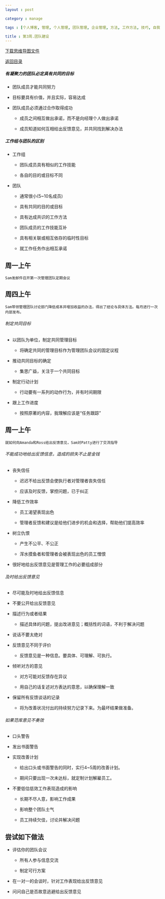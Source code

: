 ```yaml
---
layout : post

category : manage

tags : [个人博客, 管理, 个人管理, 团队管理, 企业管理, 方法, 工作方法, 技巧, 自我提升]

title : 第3周.团队建设
---
```


[下载思维导图文件](https://www.mindmeister.com/external/drive/do_open?file_id=0B6K98da0px63dE5SbFgxUm4xTDQ)

[返回目录](/manage/2013/04/07/Behind-closed-doors-secrets-of-great-management/)


##### 有凝聚力的团队必定具有共同的目标

- 团队成员才能共同努力

- 目标要具有价值，并且实际，容易达成

- 团队成员必须通过合作取得成功

    - 成员之间相互做出承诺，而不是向经理个人做出承诺
    
    - 成员知道如何互相给出反馈意见，并共同找到解决办法

##### 工作组与团队的区别


- 工作组

    - 团队成员具有相似的工作技能
    
    - 各自的目的或目标不同

- 团队

    - 通常很小(5~10名成员)

    - 具有共同的目的或目标

    - 具有达成共识的工作方法

    - 团队成员的工作技能互补

    - 具有相关联或相互依存的临时性目标

    - 就工作任务作出相互承诺

## 周一上午

    Sam发邮件召开第一次管理团队定期会议


## 周四上午

    Sam带领管理团队讨论部门降低成本并增加收益的办法，得出了结论与具体方法。每月进行一次内部发布。


###### 制定共同目标

- 以团队为单位，制定共同管理目标

    - 将确定共同的管理目标作为管理团队会议的固定议程

- 推动共同目标的确定

    - 集思广益，关注于一个共同目标

- 制定行动计划

    - 行动要有一系列的动作行为，并有时间期限

- 跟上工作进度

    - 按照原著的内容，我理解应该是“任务跟踪”

## 周一上午

    就如何向Amanda和Ross给出反馈意见，Sam对Patty进行了交流指导


###### 不能成功地给出反馈信息，造成的损失不止是金钱

- 丧失信任

    - 迟迟不给出反馈会使执行者对管理者丧失信任

    - 应该及时反馈，掌控问题，已于纠正

- 降低工作效率

    - 员工渴望表现出色

    - 管理者反馈和建议是给他们进步的机会和选择，帮助他们提高效率

- 树立仇恨

    - 产生不公平、不公正

    - 浑水摸鱼者和管理者会被表现出色的员工憎恨

- 很好地给出反馈意见是管理工作的必要组成部分

###### 及时给出反馈意见

- 尽可能及时地给出反馈信息

- 不要公开给出反馈意见

- 描述行为或者结果

    - 描述具体的问题，提出改进意见；概括性的词语，不利于解决问题

- 说话不要太绝对

- 反馈意见不同于评价

    - 反馈意见是一种信息。要具体、可理解、可执行。

- 倾听对方的意见

    - 对方可能对反馈存在异议

    - 用自己的话复述对方表达的意思，以确保理解一致

- 保留所有反馈谈话的记录

    - 将为改善状况付出的持续努力记录下来。为最坏结果做准备。

###### 如果范库意见不奏效

- 口头警告

- 发出书面警告

- 实现改善计划

    - 给出口头或书面警告的同时，实行4~5周的改善计划。

    - 期间只要出现一次未达标，就定制计划解雇员工。

- 不要低估低效工作表现造成的影响

    - 长期不尽人意，影响工作成果

    - 影响整个团队士气

    - 员工持续欠佳，讨论并解决问题

## 尝试如下做法

- 评估你的团队会议

    - 所有人参与信息交流

    - 制定可行方案

- 在一对一的会谈时，针对工作表现给出反馈意见

- 问问自己是否故意逃避给出反馈意见